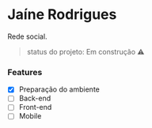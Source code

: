 # Jaíne Rodrigues
Rede social.
<br>
> status do projeto: Em construção :warning:
### Features
- [x] Preparação do ambiente
- [ ] Back-end
- [ ] Front-end
- [ ] Mobile
> 
